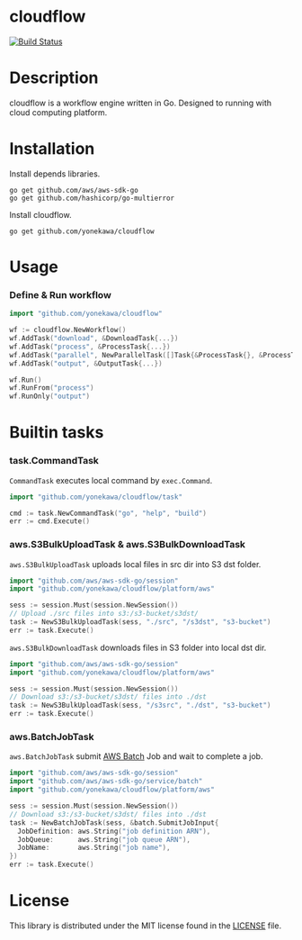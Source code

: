 # cloudflow
[![Build Status](https://travis-ci.org/yonekawa/cloudflow.svg?branch=master)](https://travis-ci.org/yonekawa/cloudflow)

# Description
cloudflow is a workflow engine written in Go.
Designed to running with cloud computing platform.

# Installation

Install depends libraries.

```golang
go get github.com/aws/aws-sdk-go
go get github.com/hashicorp/go-multierror
```

Install cloudflow.

```console
go get github.com/yonekawa/cloudflow
```

# Usage

### Define & Run workflow

```go
import "github.com/yonekawa/cloudflow"

wf := cloudflow.NewWorkflow()
wf.AddTask("download", &DownloadTask{...})
wf.AddTask("process", &ProcessTask{...})
wf.AddTask("parallel", NewParallelTask([]Task{&ProcessTask{}, &ProcessTask{}}))
wf.AddTask("output", &OutputTask{...})

wf.Run()
wf.RunFrom("process")
wf.RunOnly("output")
```

# Builtin tasks

### task.CommandTask

`CommandTask` executes local command by `exec.Command`.

```go
import "github.com/yonekawa/cloudflow/task"

cmd := task.NewCommandTask("go", "help", "build")
err := cmd.Execute()
```

### aws.S3BulkUploadTask & aws.S3BulkDownloadTask

`aws.S3BulkUploadTask` uploads local files in src dir into S3 dst folder.

```go
import "github.com/aws/aws-sdk-go/session"
import "github.com/yonekawa/cloudflow/platform/aws"

sess := session.Must(session.NewSession())
// Upload ./src files into s3:/s3-bucket/s3dst/
task := NewS3BulkUploadTask(sess, "./src", "/s3dst", "s3-bucket")
err := task.Execute()
```

`aws.S3BulkDownloadTask` downloads files in S3 folder into local dst dir.

```go
import "github.com/aws/aws-sdk-go/session"
import "github.com/yonekawa/cloudflow/platform/aws"

sess := session.Must(session.NewSession())
// Download s3:/s3-bucket/s3dst/ files into ./dst
task := NewS3BulkUploadTask(sess, "/s3src", "./dst", "s3-bucket")
err := task.Execute()
```

### aws.BatchJobTask

`aws.BatchJobTask` submit [AWS Batch](https://aws.amazon.com/jp/documentation/batch/) Job and wait to complete a job.

```go
import "github.com/aws/aws-sdk-go/session"
import "github.com/aws/aws-sdk-go/service/batch"
import "github.com/yonekawa/cloudflow/platform/aws"

sess := session.Must(session.NewSession())
// Download s3:/s3-bucket/s3dst/ files into ./dst
task := NewBatchJobTask(sess, &batch.SubmitJobInput{
  JobDefinition: aws.String("job definition ARN"),
  JobQueue:      aws.String("job queue ARN"),
  JobName:       aws.String("job name"),
})
err := task.Execute()
```

# License
This library is distributed under the MIT license found in the [LICENSE](https://github.com/yonekawa/cloudflow/blob/master/LICENSE) file.
